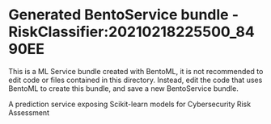 # Generated BentoService bundle - RiskClassifier:20210218225500_8490EE

This is a ML Service bundle created with BentoML, it is not recommended to edit
code or files contained in this directory. Instead, edit the code that uses BentoML
to create this bundle, and save a new BentoService bundle.

A prediction service exposing Scikit-learn models for Cybersecurity Risk Assessment